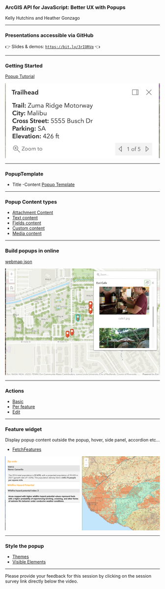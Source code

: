 <!-- .slide: data-background="../reveal.js/img/2021/dev-summit/bg-1.png" -->
<!-- .slide: class="title" -->
### ArcGIS API for JavaScript: Better UX with Popups
Kelly Hutchins and Heather Gonzago

----

### **Presentations accessible via GitHub**
👉 Slides & demos: <code>https://bit.ly/3rIORVq</code> 👈

----

### **Getting Started**
   [Popup Tutorial](https://developers.arcgis.com/javascript/latest/display-a-pop-up/)

  ![Popup](images/popup.png)

----

### **PopupTemplate**
 - Title
 -Content
  [Popup Template](https://developers.arcgis.com/javascript/latest/api-reference/esri-PopupTemplate.html#content)


----

### Popup Content types
  - [Attachment Content](https://developers.arcgis.com/javascript/latest/api-reference/esri-popup-content-AttachmentsContent.html#displayType)
  - [Text content](https://developers.arcgis.com/javascript/latest/api-reference/esri-popup-content-TextContent.html)
  - [Fields content](https://developers.arcgis.com/javascript/latest/api-reference/esri-popup-content-FieldsContent.html)
  - [Custom content](https://developers.arcgis.com/javascript/latest/api-reference/esri-popup-content-CustomContent.html)
  - [Media content](https://developers.arcgis.com/javascript/latest/api-reference/esri-popup-content-MediaContent.html)



----

###  Build popups in online 

 [webmap json](https://www.arcgis.com/sharing/rest/content/items/3d9c0e67b80a4732a503a81dab2cd4a5/data?f=json)
 
 [![webmap popup](images/webmap.png)](https://www.arcgis.com/apps/instant/media/index.html?appid=c680ab3fe15749349535921aacec388b)


----


### Actions

 - [Basic](https://developers.arcgis.com/javascript/latest/sample-code/popup-actions/)
 - [Per feature](https://developers.arcgis.com/javascript/latest/sample-code/popup-custom-action/)
 - [Edit](https://developers.arcgis.com/javascript/latest/sample-code/popup-editaction/)


----

### Feature widget
 Display popup content outside the popup, hover, side panel, accordion etc...
  - [FetchFeatures](https://developers.arcgis.com/javascript/latest/api-reference/esri-widgets-Popup.html#fetchFeatures)
  
  [![popup in side panel](images/fetch-features.png)](https://developers.arcgis.com/javascript/latest/sample-code/widgets-feature-multiplelayers/live/)


----

### Style the popup

- [Themes](https://developers.arcgis.com/javascript/latest/sample-code/styling-themes/)
- [Visible Elements](https://developers.arcgis.com/javascript/latest/api-reference/esri-widgets-Popup.html#VisibleElements)


----

<!-- .slide: data-background="../reveal.js/img/2021/dev-summit/bg-5.png" -->

 Please provide your feedback for this
 session by clicking on the session
 survey link directly below the video.